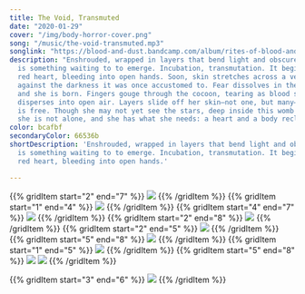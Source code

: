 ```yaml
---
title: The Void, Transmuted
date: "2020-01-29"
cover: "/img/body-horror-cover.png"
song: "/music/the-void-transmuted.mp3"
songlink: "https://blood-and-dust.bandcamp.com/album/rites-of-blood-and-dust"
description: "Enshrouded, wrapped in layers that bend light and obscure form, there
  is something waiting to to emerge. Incubation, transmutation. It begins as a pulsing
  red heart, bleeding into open hands. Soon, skin stretches across a vertebra, recoiling
  against the darkness it was once accustomed to. Fear dissolves in the light, however,
  and she is born. Fingers gouge through the cocoon, tearing as blood seeps, and steam
  disperses into open air. Layers slide off her skin—not one, but many—and soon she
  is free. Though she may not yet see the stars, deep inside this womb of becoming,
  she is not alone, and she has what she needs: a heart and a body reclaimed."
color: bcafbf
secondaryColor: 66536b
shortDescription: 'Enshrouded, wrapped in layers that bend light and obscure form, there
  is something waiting to to emerge. Incubation, transmutation. It begins as a pulsing
  red heart, bleeding into open hands.'

---
```

{{% gridItem start="2" end="7" %}}
![](/img/the-void/the-void-11.png)
{{% /gridItem %}}
{{% gridItem start="1" end="4" %}}
![](/img/the-void/the-void-9.png)
{{% /gridItem %}}
{{% gridItem start="4" end="7" %}}
![](/img/the-void/the-void-18.png)
{{% /gridItem %}}
{{% gridItem start="2" end="8" %}}
![](/img/the-void/the-void-37.png)
{{% /gridItem %}}
{{% gridItem start="2" end="5" %}}
![](/img/the-void/the-void-40.png)
{{% /gridItem %}}
{{% gridItem start="5" end="8" %}}
![](/img/the-void/the-void-39.png)
{{% /gridItem %}}
{{% gridItem start="1" end="5" %}}
![](/img/the-void/the-void-29.png)
{{% /gridItem %}}
{{% gridItem start="5" end="8" %}}
![](/img/the-void/the-void-illu-2.png)
![](/img/the-void/the-void-32.png)
{{% /gridItem %}}





{{% gridItem start="3" end="6" %}}
![](/img/the-void/the-void-illu-1.png)
{{% /gridItem %}}
